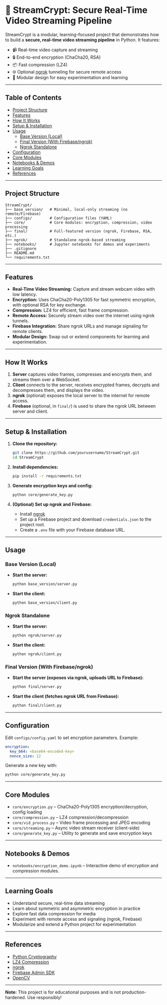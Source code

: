 # 🔐 StreamCrypt: Secure Real-Time Video Streaming Pipeline

StreamCrypt is a modular, learning-focused project that demonstrates how to build a **secure, real-time video streaming pipeline** in Python. It features:

- 📹 Real-time video capture and streaming
- 🔒 End-to-end encryption (ChaCha20, RSA)
- 📦 Fast compression (LZ4)
- 🌐 Optional [ngrok](https://ngrok.com/) tunneling for secure remote access
- 🧩 Modular design for easy experimentation and learning

---

## Table of Contents

- [Project Structure](#project-structure)
- [Features](#features)
- [How It Works](#how-it-works)
- [Setup & Installation](#setup--installation)
- [Usage](#usage)
  - [Base Version (Local)](#base-version-local)
  - [Final Version (With Firebase/ngrok)](#final-version-with-firebase-ngrok)
  - [Ngrok Standalone](#ngrok-standalone)
- [Configuration](#configuration)
- [Core Modules](#core-modules)
- [Notebooks & Demos](#notebooks--demos)
- [Learning Goals](#learning-goals)
- [References](#references)

---

## Project Structure

```
StreamCrypt/
├── base_version/   # Minimal, local-only streaming (no remote/Firebase)
├── configs/        # Configuration files (YAML)
├── core/           # Core modules: encryption, compression, video processing
├── final/          # Full-featured version (ngrok, Firebase, RSA, etc.)
├── ngrok/          # Standalone ngrok-based streaming
├── notebooks/      # Jupyter notebooks for demos and experiments
├── .gitignore
├── README.md
└── requirements.txt
```

---

## Features

- **Real-Time Video Streaming:** Capture and stream webcam video with low latency.
- **Encryption:** Uses ChaCha20-Poly1305 for fast symmetric encryption, with optional RSA for key exchange.
- **Compression:** LZ4 for efficient, fast frame compression.
- **Remote Access:** Securely stream video over the internet using ngrok tunnels.
- **Firebase Integration:** Share ngrok URLs and manage signaling for remote clients.
- **Modular Design:** Swap out or extend components for learning and experimentation.

---

## How It Works

1. **Server** captures video frames, compresses and encrypts them, and streams them over a WebSocket.
2. **Client** connects to the server, receives encrypted frames, decrypts and decompresses them, and displays the video.
3. **ngrok** (optional) exposes the local server to the internet for remote access.
4. **Firebase** (optional, in `final/`) is used to share the ngrok URL between server and client.

---

## Setup & Installation

1. **Clone the repository:**

   ```bash
   git clone https://github.com/yourusername/StreamCrypt.git
   cd StreamCrypt
   ```

2. **Install dependencies:**

   ```bash
   pip install -r requirements.txt
   ```

3. **Generate encryption keys and config:**

   ```bash
   python core/generate_key.py
   ```

4. **(Optional) Set up ngrok and Firebase:**
   - Install [ngrok](https://ngrok.com/download)
   - Set up a Firebase project and download `credentials.json` to the project root.
   - Create a `.env` file with your Firebase database URL.

---

## Usage

### Base Version (Local)

- **Start the server:**
  ```bash
  python base_version/server.py
  ```
- **Start the client:**
  ```bash
  python base_version/client.py
  ```

### Ngrok Standalone

- **Start the server:**
  ```bash
  python ngrok/server.py
  ```
- **Start the client:**
  ```bash
  python ngrok/client.py
  ```

### Final Version (With Firebase/ngrok)

- **Start the server (exposes via ngrok, uploads URL to Firebase):**
  ```bash
  python final/server.py
  ```
- **Start the client (fetches ngrok URL from Firebase):**
  ```bash
  python final/client.py
  ```

---

## Configuration

Edit `configs/config.yaml` to set encryption parameters. Example:

```yaml
encryption:
  key_b64: <base64-encoded-key>
  nonce_size: 12
```

Generate a new key with:

```bash
python core/generate_key.py
```

---

## Core Modules

- `core/encryption.py` – ChaCha20-Poly1305 encryption/decryption, config loading
- `core/compression.py` – LZ4 compression/decompression
- `core/vid_process.py` – Video frame processing and JPEG encoding
- `core/streaming.py` – Async video stream receiver (client-side)
- `core/generate_key.py` – Utility to generate and save encryption keys

---

## Notebooks & Demos

- `notebooks/encryption_demo.ipynb` – Interactive demo of encryption and compression modules.

---

## Learning Goals

- Understand secure, real-time data streaming
- Learn about symmetric and asymmetric encryption in practice
- Explore fast data compression for media
- Experiment with remote access and signaling (ngrok, Firebase)
- Modularize and extend a Python project for experimentation

---

## References

- [Python Cryptography](https://cryptography.io/en/latest/)
- [LZ4 Compression](https://python-lz4.readthedocs.io/en/stable/quickstart.html)
- [ngrok](https://ngrok.com/)
- [Firebase Admin SDK](https://firebase.google.com/docs/admin/setup)
- [OpenCV](https://opencv.org/)

---

**Note:** This project is for educational purposes and is not production-hardened. Use responsibly!
